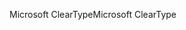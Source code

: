<span data-ttu-id="77196-101">Microsoft ClearType</span><span class="sxs-lookup"><span data-stu-id="77196-101">Microsoft ClearType</span></span>